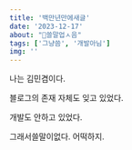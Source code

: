 ```yaml
---
title: '백만년만에새글'
date: '2023-12-17'
about: "쓸말업ㅅ음"
tags: ['그냥씀', '개발아님']
img: ''
---
```

나는 김민겸이다.

블로그의 존재 자체도 잊고 있었다.

개발도 안하고 있었다.

그래서쓸말이없다.
어떡하지.
